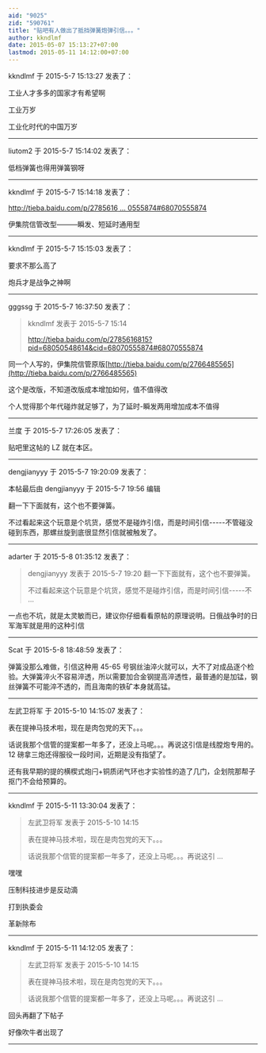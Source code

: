 ```yaml
---
aid: "9025"
zid: "590761"
title: "贴吧有人做出了抵挡弹簧炮弹引信。。。"
author: kkndlmf
date: 2015-05-07 15:13:27+07:00
lastmod: 2015-05-11 14:12:00+07:00
---
```


kkndlmf 于 2015-5-7 15:13:27 发表了：

工业人才多多的国家才有希望啊

工业万岁

工业化时代的中国万岁

---

liutom2 于 2015-5-7 15:14:02 发表了：

低档弹簧也得用弹簧钢呀

---

kkndlmf 于 2015-5-7 15:14:18 发表了：

[http://tieba.baidu.com/p/2785616 ... 0555874#68070555874](http://tieba.baidu.com/p/2785616815?pid=68050548614&cid=68070555874#68070555874)

伊集院信管改型———瞬发、短延时通用型

---

kkndlmf 于 2015-5-7 15:15:03 发表了：

要求不那么高了

炮兵才是战争之神啊

---

gggssg 于 2015-5-7 16:37:50 发表了：

> kkndlmf 发表于 2015-5-7 15:14
>
> http://tieba.baidu.com/p/2785616815?pid=68050548614&cid=68070555874#68070555874

同一个人写的，伊集院信管原版[http://tieba.baidu.com/p/2766485565](http://tieba.baidu.com/p/2766485565)

这个是改版，不知道改版成本增加如何，值不值得改

个人觉得那个年代碰炸就足够了，为了延时-瞬发两用增加成本不值得

---

兰度 于 2015-5-7 17:26:05 发表了：

贴吧里这帖的 LZ 就在本区。

---

dengjianyyy 于 2015-5-7 19:20:09 发表了：

本帖最后由 dengjianyyy 于 2015-5-7 19:56 编辑

翻一下下面就有，这个也不要弹簧。

不过看起来这个玩意是个坑货，感觉不是碰炸引信，而是时间引信-----不管碰没碰到东西，那螺丝旋到底很显然引信就被触发了。

---

adarter 于 2015-5-8 01:35:12 发表了：

> dengjianyyy 发表于 2015-5-7 19:20 翻一下下面就有，这个也不要弹簧。
>
> 不过看起来这个玩意是个坑货，感觉不是碰炸引信，而是时间引信-----不 ...

一点也不坑，就是太灵敏而已，建议你仔细看看原帖的原理说明。日俄战争时的日军海军就是用的这种引信

---

Scat 于 2015-5-8 18:48:59 发表了：

弹簧没那么难做，引信这种用 45-65 号钢丝油淬火就可以，大不了对成品逐个检验。大弹簧淬火不容易淬透，所以需要加合金钢提高淬透性，最普通的是加锰，钢丝弹簧不可能淬不透的，而且海南的铁矿本身就高锰。

---

左武卫将军 于 2015-5-10 14:15:07 发表了：

表在提神马技术啦，现在是肉包党的天下。。。

话说我那个信管的提案都一年多了，还没上马呢。。。再说这引信是线膛炮专用的。12 磅拿三炮还得服役一段时间，近期是没有指望了。

还有我早期的提的横楔式炮闩+铜质闭气环也才实验性的造了几门，企划院那帮子抠门不会给预算的。

---

kkndlmf 于 2015-5-11 13:30:04 发表了：

> 左武卫将军 发表于 2015-5-10 14:15
>
> 表在提神马技术啦，现在是肉包党的天下。。。
>
> 话说我那个信管的提案都一年多了，还没上马呢。。。再说这引 ...

嘿嘿

压制科技进步是反动滴

打到执委会

革新除布

---

kkndlmf 于 2015-5-11 14:12:05 发表了：

> 左武卫将军 发表于 2015-5-10 14:15
>
> 表在提神马技术啦，现在是肉包党的天下。。。
>
> 话说我那个信管的提案都一年多了，还没上马呢。。。再说这引 ...

回头再翻了下帖子

好像吹牛者出现了

---
